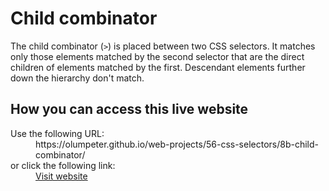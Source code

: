 # Child combinator

The child combinator (<code>></code>) is placed between two CSS selectors. It matches only those elements matched by the second selector that are the direct children of elements matched by the first. Descendant elements further down the hierarchy don't match.

## How you can access this live website

<dl>
  Use the following URL:
  <dd>
    https://olumpeter.github.io/web-projects/56-css-selectors/8b-child-combinator/
  </dd>
  or click the following link:
  <dd>
    <a href="https://olumpeter.github.io/web-projects/56-css-selectors/8b-child-combinator/">Visit website</a>
  </dd>
</dl>
